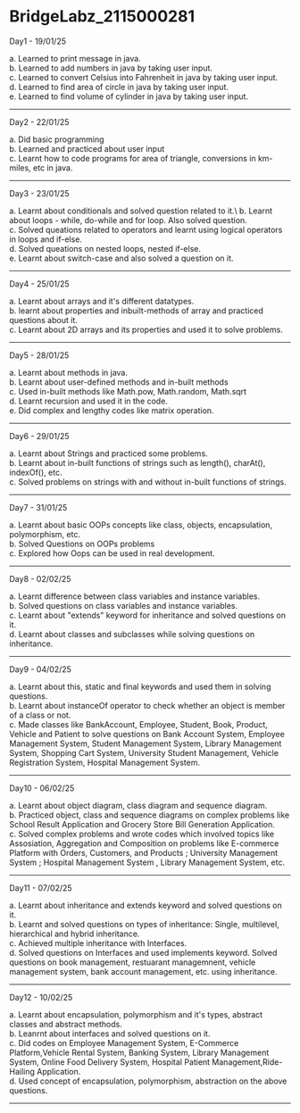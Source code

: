 # BridgeLabz_2115000281

Day1 - 19/01/25

a. Learned to print message in java.\
b. Learned to add numbers in java by taking user input.\
c. Learned to convert Celsius into Fahrenheit in java by taking user input.\
d. Learned to find area of circle in java by taking user input.\
e. Learned to find volume of cylinder in java by taking user input.

-----------------------------------------------------------------------------------------------------------------------

Day2 - 22/01/25

a. Did basic programming\
b. Learned and practiced about user input\
c. Learnt how to code programs for area of triangle, conversions in km-miles, etc in java.

------------------------------------------------------------------------------------------------------------------------

Day3 - 23/01/25

a. Learnt about conditionals and solved question related to it.\ 
b. Learnt about loops - while, do-while and for loop. Also solved question.\
c. Solved queations related to operators and learnt using logical operators in loops and if-else.\
d. Solved queations on nested loops, nested if-else.\
e. Learnt about switch-case and also solved a question on it.

------------------------------------------------------------------------------------------------------------------------

Day4 - 25/01/25

a. Learnt about arrays and it's different datatypes.\
b. learnt about properties and inbuilt-methods of array and practiced questions about it.\
c. Learnt about 2D arrays and its properties and used it to solve problems.

------------------------------------------------------------------------------------------------------------------------

Day5 - 28/01/25

a. Learnt about methods in java.\
b. Learnt about user-defined methods and in-built methods\
c. Used in-built methods like Math.pow, Math.random, Math.sqrt\
d. Learnt recursion and used it in the code.\
e. Did complex and lengthy codes like matrix operation.

------------------------------------------------------------------------------------------------------------------------

Day6 - 29/01/25

a. Learnt about Strings and practiced some problems.\
b. Learnt about in-built functions of strings such as length(), charAt(), indexOf(), etc. \
c. Solved problems on strings with and without in-built functions of strings.

------------------------------------------------------------------------------------------------------------------------

Day7 - 31/01/25

a. Learnt about basic OOPs concepts like class, objects, encapsulation, polymorphism, etc.\
b. Solved Questions on OOPs problems\
c. Explored how Oops can be used in real development.

------------------------------------------------------------------------------------------------------------------------

Day8 - 02/02/25

a. Learnt difference between class variables and instance variables.\
b. Solved questions on class variables and instance variables.\
c. Learnt about "extends" keyword for inheritance and solved questions on it.\
d. Learnt about classes and subclasses while solving questions on inheritance.

------------------------------------------------------------------------------------------------------------------------

Day9 - 04/02/25

a. Learnt about this, static and final keywords and used them in solving questions.\
b. Learnt about instanceOf operator to check whether an object is member of a class or not.\
c. Made classes like BankAccount, Employee, Student, Book, Product, Vehicle and Patient to solve questions on
Bank Account System, Employee Management System, Student Management System, Library Management System,
Shopping Cart System,  University Student Management,  Vehicle Registration System, Hospital Management System.

------------------------------------------------------------------------------------------------------------------------

Day10 - 06/02/25

a. Learnt about object diagram, class diagram and sequence diagram.\
b. Practiced object, class and sequence diagrams on complex problems like School Result Application and
Grocery Store Bill Generation Application.\
c. Solved complex problems and wrote codes which involved topics like Assosiation, Aggregation and Composition on 
problems like  E-commerce Platform with Orders, Customers, and Products ;
University Management System ; Hospital Management System , Library Management System, etc. 

------------------------------------------------------------------------------------------------------------------------

Day11 - 07/02/25

a. Learnt about inheritance and extends keyword and solved questions on it.\
b. Learnt and solved questions on types of inheritance: Single, multilevel, hierarchical and hybrid inheritance.\
c. Achieved multiple inheritance with Interfaces.\
d. Solved questions on Interfaces and used implements keyword. Solved questions on book management, restuarant managemnent,
vehicle management system, bank account management, etc. using inheritance.

------------------------------------------------------------------------------------------------------------------------

Day12 - 10/02/25

a. Learnt about encapsulation, polymorphism and it's types, abstract classes and abstract methods.\
b. Leanrnt about interfaces and solved questions on it.\
c. Did codes on  Employee Management System, E-Commerce Platform,Vehicle Rental System, Banking System, 
Library Management System, Online Food Delivery System, Hospital Patient Management,Ride-Hailing Application.\
d. Used concept of encapsulation, polymorphism, abstraction on the above questions.

------------------------------------------------------------------------------------------------------------------------

